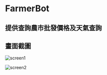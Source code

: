 # FarmerBot
## 提供查詢農市批發價格及天氣查詢

## 畫面截圖

![screen1](https://github.com/vbjc5275/farmerHelper/blob/master/image/screen1.png)

![screen2](https://github.com/vbjc5275/farmerHelper/blob/master/image/screen2.png)